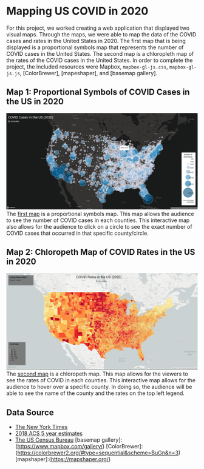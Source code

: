 # Mapping US COVID in 2020
For this project, we worked creating a web application that displayed two visual maps. Through the maps, we were able to map the data of the COVID cases and rates in the United States in 2020. The first map that is being displayed is a proportional symbols map that represents the number of COVID cases in the United States. The second map is a chloropleth map of the rates of the COVID cases in the United States. In order to complete the project, the included resources were Mapbox, `mapbox-gl-js.css`, `mapbox-gl-js.js`, [ColorBrewer], [mapeshaper], and [basemap gallery].

## Map 1: Proportional Symbols of COVID Cases in the US in 2020
![map 1: COVID Cases (2020)](img/Map_1_Proportional_Symbols.PNG)
The [first map] is a proportional symbols map. This map allows the audience to see the number of COVID cases in each counties. This interactive map also allows for the audience to click on a circle to see the exact number of COVID cases that occurred in that specific county/circle.

## Map 2: Chloropeth Map of COVID Rates in the US in 2020
![map 1: COVID Rates (2020)](img/Map_2_Chloropeth.PNG)
The [second map] is a chloropeth map. This map allows for the viewers to see the rates of COVID in each counties. This interactive map allows for the audience to hover over a specific county. In doing so, the audience will be able to see the name of the county and the rates on the top left legend. 

## Data Source
- [The New York Times](https://github.com/nytimes/covid-19-data/blob/43d32dde2f87bd4dafbb7d23f5d9e878124018b8/live/us-counties.csv)
- [2018 ACS 5 year estimates](https://data.census.gov/table?g=0100000US$050000&d=ACS+5-Year+Estimates+Data+Profiles&tid=ACSDP5Y2018.DP05&hidePreview=true)
- [The US Census Bureau](https://www.census.gov/geographies/mapping-files/time-series/geo/carto-boundary-file.html)
[basemap gallery]:(https://www.mapbox.com/gallery/)
[ColorBrewer]:(https://colorbrewer2.org/#type=sequential&scheme=BuGn&n=3)
[mapshaper]:(https://mapshaper.org/)

[first map]:(https://tuhrong.github.io/COVID-Cases-Analysis/map1.html)
[second map]:(https://tuhrong.github.io/COVID-Cases-Analysis/map2.html)